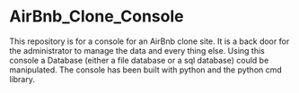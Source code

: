 # AirBnb_Clone_Console

This repository is for a console for an AirBnb clone site. It is a back door for the administrator to manage the data and every thing else. Using this console a Database (either a file database or a sql database) could be manipulated. The console has been built with python and the python cmd library.
